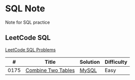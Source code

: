 # SQL Note
Note for SQL practice

## LeetCode SQL
[LeetCode SQL Problems](https://github.com/kamyu104/LeetCode-Solutions#sql)

|  #  | Title           |  Solution       | Difficulty    |
|-----|---------------- | --------------- | --------------- |
0175 | [Combine Two Tables](https://leetcode.com/problems/combine-two-tables/) | [MySQL](./LeetCode/combine-two-tables.sql) | Easy         |
